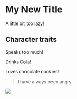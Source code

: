 
# My New Title

A little bit too lazy!

## Character traits

Speaks too much!

Drinks Cola!

Loves chocolate cookies! 

> I have always been angry



<img src="img.chefkoch-cdn.de/rezepte/737271176286977/bilder/1287488/crop-960x640/chocolate-choc-cookies.jpg"/>